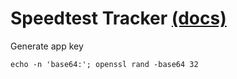 # Speedtest Tracker [(docs)](https://docs.speedtest-tracker.dev/)

Generate app key
```
echo -n 'base64:'; openssl rand -base64 32
```